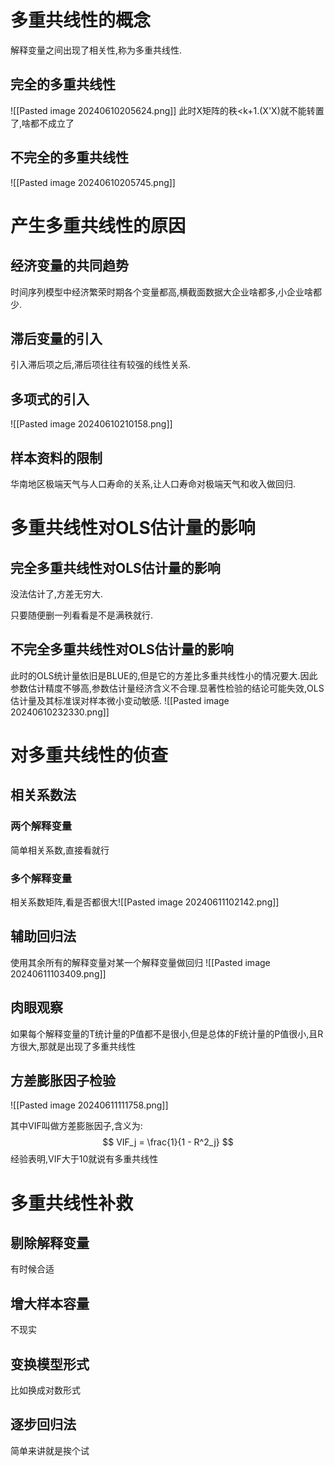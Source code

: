 
#  多重共线性的概念

解释变量之间出现了相关性,称为多重共线性.

## 完全的多重共线性

![[Pasted image 20240610205624.png]]
此时X矩阵的秩<k+1.(X'X)就不能转置了,啥都不成立了

## 不完全的多重共线性

![[Pasted image 20240610205745.png]]

# 产生多重共线性的原因

## 经济变量的共同趋势

时间序列模型中经济繁荣时期各个变量都高,横截面数据大企业啥都多,小企业啥都少.

## 滞后变量的引入

引入滞后项之后,滞后项往往有较强的线性关系.

## 多项式的引入

![[Pasted image 20240610210158.png]]

## 样本资料的限制

华南地区极端天气与人口寿命的关系,让人口寿命对极端天气和收入做回归.

# 多重共线性对OLS估计量的影响

## 完全多重共线性对OLS估计量的影响

没法估计了,方差无穷大.

只要随便删一列看看是不是满秩就行.

## 不完全多重共线性对OLS估计量的影响

此时的OLS统计量依旧是BLUE的,但是它的方差比多重共线性小的情况要大.因此参数估计精度不够高,参数估计量经济含义不合理.显著性检验的结论可能失效,OLS估计量及其标准误对样本微小变动敏感.
![[Pasted image 20240610232330.png]]

# 对多重共线性的侦查

##  相关系数法

### 两个解释变量

简单相关系数,直接看就行

### 多个解释变量

相关系数矩阵,看是否都很大![[Pasted image 20240611102142.png]]

## 辅助回归法

使用其余所有的解释变量对某一个解释变量做回归 
![[Pasted image 20240611103409.png]]

## 肉眼观察

如果每个解释变量的T统计量的P值都不是很小,但是总体的F统计量的P值很小,且R方很大,那就是出现了多重共线性

## 方差膨胀因子检验

![[Pasted image 20240611111758.png]]


其中VIF叫做方差膨胀因子,含义为:
$$
VIF_j = \frac{1}{1 - R^2_j}
$$
经验表明,VIF大于10就说有多重共线性

# 多重共线性补救

## 剔除解释变量

有时候合适

## 增大样本容量

不现实

## 变换模型形式

比如换成对数形式

## 逐步回归法

简单来讲就是挨个试

